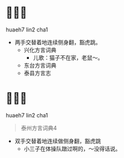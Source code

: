 # 𧽌连叉
huaeh7 lin2 cha1
+ 两手交替着地连续侧身翻，豁虎跳。
  * 兴化方言词典
    - 儿歌：猫子不在家，老鼠～。
  * 东台方言词典
  * 泰县方言志

# 𧽌连车
huaeh7 lin2 cha1
> 泰州方言词典4
- 双手交替着地连续做侧身翻，豁虎跳
  - 小三子在体操队蹾过啊的，～没得话说。
